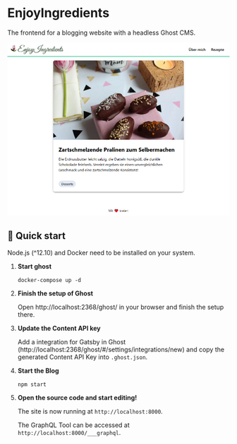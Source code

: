 # EnjoyIngredients

The frontend for a blogging website with a headless Ghost CMS.

![](content/img/startpage.png)

## 🚀 Quick start

Node.js (^12.10) and Docker need to be installed on your system.

1. **Start ghost**

    ```shell
    docker-compose up -d
    ```

2. **Finish the setup of Ghost**

   Open http://localhost:2368/ghost/ in your browser and finish the setup there.

3. **Update the Content API key**

   Add a integration for Gatsby in Ghost (http://localhost:2368/ghost/#/settings/integrations/new) and copy the generated Content API Key into `.ghost.json`.

4. **Start the Blog**

   ```shell
   npm start
   ```

5. **Open the source code and start editing!**

   The site is now running at `http://localhost:8000`.

   The GraphQL Tool can be accessed at `http://localhost:8000/___graphql`.
